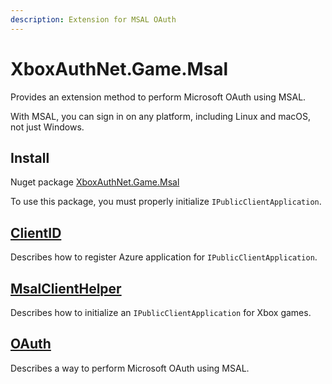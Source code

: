 ```yaml
---
description: Extension for MSAL OAuth
---
```


# XboxAuthNet.Game.Msal

Provides an extension method to perform Microsoft OAuth using MSAL.

With MSAL, you can sign in on any platform, including Linux and macOS, not just Windows.

## Install

Nuget package [XboxAuthNet.Game.Msal](https://www.nuget.org/packages/XboxAuthNet.Game.Msal)

To use this package, you must properly initialize `IPublicClientApplication`.

## [ClientID](clientid.md)

Describes how to register Azure application for `IPublicClientApplication`.

## [MsalClientHelper](msalclienthelper.md)

Describes how to initialize an `IPublicClientApplication` for Xbox games.

## [OAuth](oauth.md)

Describes a way to perform Microsoft OAuth using MSAL.
